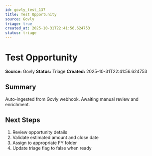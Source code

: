 ```yaml
---
id: govly_test_137
title: Test Opportunity
source: Govly
triage: true
created_at: 2025-10-31T22:41:56.624753
status: triage
---
```


# Test Opportunity

**Source:** Govly
**Status:** Triage
**Created:** 2025-10-31T22:41:56.624753

## Summary

Auto-ingested from Govly webhook. Awaiting manual review and enrichment.

## Next Steps

1. Review opportunity details
2. Validate estimated amount and close date
3. Assign to appropriate FY folder
4. Update triage flag to false when ready

